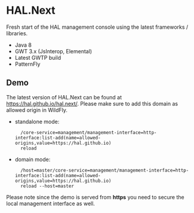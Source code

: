 # HAL.Next

Fresh start of the HAL management console using the latest frameworks / libraries. 

- Java 8
- GWT 3.x (JsInterop, Elemental)
- Latest GWTP build
- PatternFly

## Demo

The latest version of HAL.Next can be found at https://hal.github.io/hal.next/. Please make sure to add this domain as allowed origin in WildFly.

- standalone mode: 

        /core-service=management/management-interface=http-interface:list-add(name=allowed-origins,value=https://hal.github.io)
        reload
    
- domain mode:

        /host=master/core-service=management/management-interface=http-interface:list-add(name=allowed-origins,value=https://hal.github.io)
        reload --host=master

Please note since the demo is served from **https** you need to secure the local management interface as well. 